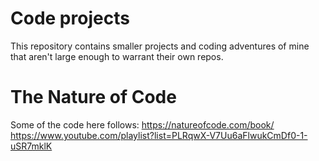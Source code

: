 # Code projects
This repository contains smaller projects and coding adventures of mine that aren't large enough to warrant their own repos.

# The Nature of Code
Some of the code here follows:
https://natureofcode.com/book/
https://www.youtube.com/playlist?list=PLRqwX-V7Uu6aFlwukCmDf0-1-uSR7mklK
